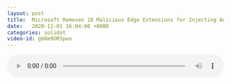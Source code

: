 ```yaml
---
layout: post
title:  Microsoft Removes 18 Malicious Edge Extensions for Injecting Ads Into Web Pages
date:   2020-12-01 16:04:00 +0000
categories: solidot
video-id: g66m9OR5pwo
---
```


<audio src="/assets/7bd74825be48bf1faec594b6ece57deb.mp3" style="width: 100%;" controls></audio>

